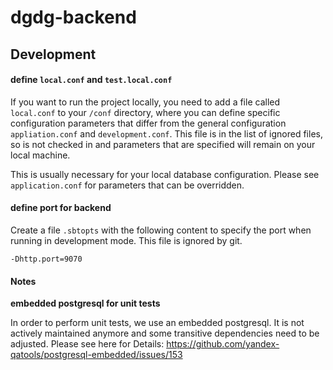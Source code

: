 # dgdg-backend


## Development

#### define `local.conf` and `test.local.conf`

If you want to run the project locally, you need to add a file called `local.conf` to your `/conf` directory, where 
you can define specific configuration parameters that differ from the general configuration `appliation.conf` and 
`development.conf`. This file is in the list of ignored files, so is not checked in and parameters that are specified
will remain on your local machine.

This is usually necessary for your local database configuration. Please see `application.conf` for parameters that can 
be overridden.

#### define port for backend

Create a file `.sbtopts` with the following content to specify the port when 
running in development mode. This file is ignored by git. 

```
-Dhttp.port=9070
```

#### Notes

**embedded postgresql for unit tests**

In order to perform unit tests, we use an embedded postgresql. It is not actively 
maintained anymore and some transitive dependencies need to be adjusted. Please see 
here for Details: https://github.com/yandex-qatools/postgresql-embedded/issues/153

